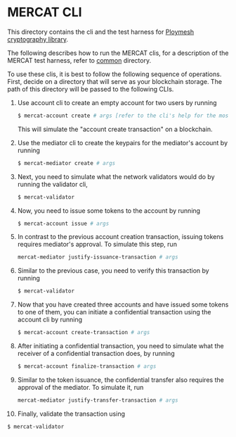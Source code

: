 # MERCAT CLI

This directory contains the cli and the test harness for [Ploymesh cryptography library][cryptography].

The following describes how to run the MERCAT clis, for a description of the MERCAT test harness, refer
to [common][harness] directory.

To use these clis, it is best to follow the following sequence of operations. First, decide on a directory
that will serve as your blockchain storage. The path of this directory will be passed to the following CLIs.

1. Use account cli to create an empty account for two users by running
   ```bash
   $ mercat-account create # args [refer to the cli's help for the most up to date list of arguments]
   ```

   This will simulate the "account create transaction" on a blockchain.

2. Use the mediator cli to create the keypairs for the mediator's account by running
   ```bash
   $ mercat-mediator create # args
   ```

3. Next, you need to simulate what the network validators would do by running the validator cli,
   ```bash
   $ mercat-validator
   ```

4. Now, you need to issue some tokens to the account by running
   ```bash
   $ mercat-account issue # args
   ```

5. In contrast to the previous account creation transaction, issuing tokens requires mediator's approval.
   To simulate this step, run
   ```bash
   mercat-mediator justify-issuance-transaction # args
   ```

6. Similar to the previous case, you need to verify this transaction by running
   ```bash
   $ mercat-validator
   ```

7. Now that you have created three accounts and have issued some tokens to one of them,
   you can initiate a confidential transaction using the account cli by running
   ```bash
   $ mercat-account create-transaction # args
   ```

8. After initiating a confidential transaction, you need to simulate what the receiver of a confidential transaction
   does, by running
   ```bash
   $ mercat-account finalize-transaction # args
   ```

9. Similar to the token issuance, the confidential transfer also requires the approval of the mediator.
   To simulate it, run
   ```bash
   mercat-mediator justify-transfer-transaction # args
   ```

10. Finally, validate the transaction using
   ```bash
   $ mercat-validator
   ```


[cryptography]: https://github.com/PolymathNetwork/cryptography
[harness]: https://github.com/PolymathNetwork/crypto-framework/tree/master/mercat/common